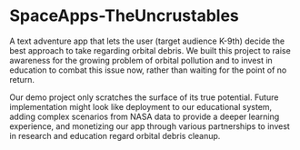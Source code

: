 # SpaceApps-TheUncrustables

A text adventure app that lets the user (target audience K-9th) decide the best approach to take regarding orbital debris. We built this project to raise awareness for the growing problem of orbital pollution and to invest in education to combat this issue now, rather than waiting for the point of no return.

Our demo project only scratches the surface of its true potential. Future implementation might look like deployment to our educational system, adding complex scenarios from NASA data to provide a deeper learning experience, and monetizing our app through various partnerships to invest in research and education regard orbital debris cleanup.
